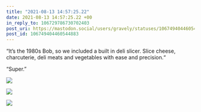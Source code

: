 ```yaml
---
title: "2021-08-13 14:57:25.22"
date: 2021-08-13 14:57:25.22 +00
in_reply_to: 106729786730702403
post_uri: https://mastodon.social/users/gravely/statuses/106749404460544883
post_id: 106749404460544883
---
```

“It’s the 1980s Bob, so we included a built in deli slicer. Slice cheese, charcuterie, deli meats and vegetables with ease and precision.“

“Super.”


![](/images/106749404111851356.jpg)

![](/images/106749404247364237.jpg)

![](/images/106749404415782165.jpg)

